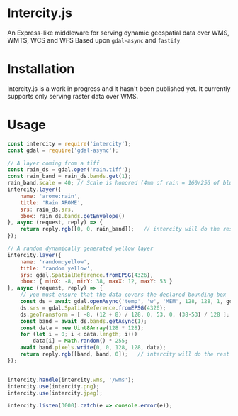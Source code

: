 # Intercity.js
An Express-like middleware for serving dynamic geospatial data over WMS, WMTS, WCS and WFS
Based upon `gdal-async` and `fastify`

# Installation
Intercity.js is a work in progress and it hasn't been published yet. It currently supports only serving raster data over WMS.

# Usage

```js
const intercity = require('intercity');
const gdal = require('gdal-async');

// A layer coming from a tiff
const rain_ds = gdal.open('rain.tiff');
const rain_band = rain_ds.bands.get(1);
rain_band.scale = 40; // Scale is honored (4mm of rain = 160/256 of blue)
intercity.layer({
    name: 'arome:rain',
    title: 'Rain AROME',
    srs: rain_ds.srs,
    bbox: rain_ds.bands.getEnvelope()
}, async (request, reply) => {
    return reply.rgb([0, 0, rain_band]);   // intercity will do the rest
});

// A random dynamically generated yellow layer
intercity.layer({
    name: 'random:yellow',
    title: 'random yellow',
    srs: gdal.SpatialReference.fromEPSG(4326),
    bbox: { minX: -8, minY: 38, maxX: 12, maxY: 53 }
}, async (request, reply) => {
    // you must ensure that the data covers the declared bounding box
    const ds = await gdal.openAsync('temp', 'w', 'MEM', 128, 128, 1, gdal.GDT_CFloat32);
    ds.srs = gdal.SpatialReference.fromEPSG(4326);
    ds.geoTransform = [ -8, (12 + 8) / 128, 0, 53, 0, (38-53) / 128 ];
    const band = await ds.bands.getAsync(1);
    const data = new Uint8Array(128 * 128);
    for (let i = 0; i < data.length; i++)
        data[i] = Math.random() * 255;
    await band.pixels.write(0, 0, 128, 128, data);
    return reply.rgb([band, band, 0]);   // intercity will do the rest
});


intercity.handle(intercity.wms, '/wms');
intercity.use(intercity.png);
intercity.use(intercity.jpeg);

intercity.listen(3000).catch(e => console.error(e));
```
